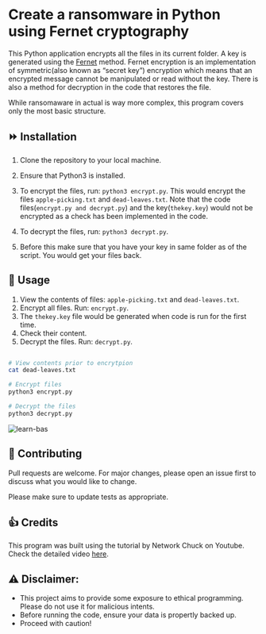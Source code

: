 # Create a ransomware in Python using Fernet cryptography

This Python application encrypts all the files in its current folder. A key is generated using the [Fernet](https://cryptography.io/en/latest/fernet/) method. 
Fernet encryption is an implementation of symmetric(also known as “secret key”) encryption which means that an encrypted message cannot be manipulated or read without the key. There is also a method for decryption in the code that restores the file.

While ransomaware in actual is way more complex, this program covers only the most basic structure.

## :fast_forward: Installation

1. Clone the repository to your local machine.
1. Ensure that Python3 is installed.
1. To encrypt the files, run: `python3 encrypt.py`.
This would encrypt the files `apple-picking.txt` and `dead-leaves.txt`. Note that the code files(`encrypt.py and decrypt.py`) and the key(`thekey.key`) would not be encrypted as a check has been implemented in the code.

1. To decrypt the files, run: `python3 decrypt.py`.
1. Before this make sure that you have your key in same folder as of the script.
You would get your files back.


## :traffic_light: Usage 
1. View the contents of files: `apple-picking.txt` and `dead-leaves.txt`.
1. Encrypt all files. Run: `encrypt.py`.
1. The `thekey.key` file would be generated when code is run for the first time.
1. Check their content.
1. Decrypt the files. Run: `decrypt.py`.

```bash

# View contents prior to encrytpion
cat dead-leaves.txt

# Encrypt files
python3 encrypt.py

# Decrypt the files
python3 decrypt.py

```


![learn-bas](https://user-images.githubusercontent.com/33151350/170494565-6273f17a-6f9e-42b0-92fa-177f3da308c5.gif)


## :pray: Contributing 
Pull requests are welcome. For major changes, please open an issue first to discuss what you would like to change.

Please make sure to update tests as appropriate.
## :thumbsup: Credits
This program was built using the tutorial by Network Chuck on Youtube. Check the detailed video [here](https://www.youtube.com/watch?v=UtMMjXOlRQc).

## :warning: Disclaimer: 
- This project aims to provide some exposure to ethical programming. Please do not use it for malicious intents.
- Before running the code, ensure your data is propertly backed up.
- Proceed with caution!

